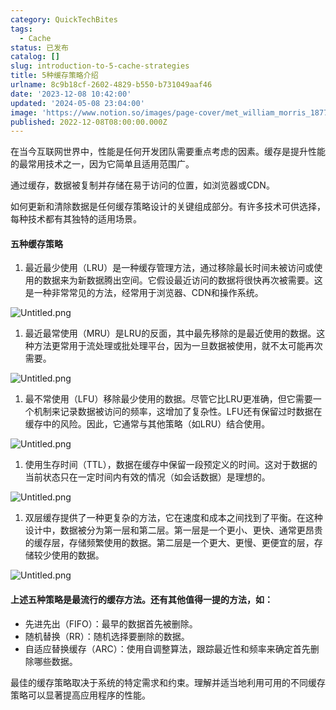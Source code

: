 ```yaml
---
category: QuickTechBites
tags:
  - Cache
status: 已发布
catalog: []
slug: introduction-to-5-cache-strategies
title: 5种缓存策略介绍
urlname: 8c9b18cf-2602-4829-b550-b731049aaf46
date: '2023-12-08 10:42:00'
updated: '2024-05-08 23:04:00'
image: 'https://www.notion.so/images/page-cover/met_william_morris_1877_willow.jpg'
published: 2022-12-08T08:00:00.000Z
---
```


在当今互联网世界中，性能是任何开发团队需要重点考虑的因素。缓存是提升性能的最常用技术之一，因为它简单且适用范围广。


通过缓存，数据被复制并存储在易于访问的位置，如浏览器或CDN。


如何更新和清除数据是任何缓存策略设计的关键组成部分。有许多技术可供选择，每种技术都有其独特的适用场景。


#### 五种缓存策略

1. 最近最少使用（LRU）是一种缓存管理方法，通过移除最长时间未被访问或使用的数据来为新数据腾出空间。它假设最近访问的数据将很快再次被需要。这是一种非常常见的方法，经常用于浏览器、CDN和操作系统。

![Untitled.png](https://prod-files-secure.s3.us-west-2.amazonaws.com/5d24fe63-e567-4804-86f9-9fdc62e13082/74494354-3dc7-4fc2-be3e-7e15913b3f24/Untitled.png?X-Amz-Algorithm=AWS4-HMAC-SHA256&X-Amz-Content-Sha256=UNSIGNED-PAYLOAD&X-Amz-Credential=ASIAZI2LB4664XCKUHFC%2F20250414%2Fus-west-2%2Fs3%2Faws4_request&X-Amz-Date=20250414T054047Z&X-Amz-Expires=3600&X-Amz-Security-Token=IQoJb3JpZ2luX2VjEIX%2F%2F%2F%2F%2F%2F%2F%2F%2F%2FwEaCXVzLXdlc3QtMiJIMEYCIQDXMfSVEvm%2B6DHBdt%2FB5weF7A1cYpXeXA4ib84tkDi92AIhAOfkCQJ6R1KKpofcqMKAaY2Cw%2FOesUmFQUOdesAE8yRPKogECP7%2F%2F%2F%2F%2F%2F%2F%2F%2F%2FwEQABoMNjM3NDIzMTgzODA1IgwTfcWboqcEFu0n6SMq3ANlXMa6b%2B96BTnaQBvEzM6Qei04CuSBU69cUduO20TiXKVJh5uJwtumlWAvRA4fBnC5mcufsPjjvoD%2BGOkocuilohdUjOUjWucd15pQJNluTpj9bXu2yoxB%2FE69e3Ph1OYwUsniB75euVb%2FuMx7o0sngPoQEPQT3P%2B08SUMdP8SYdx5DVOzX%2BLx3sVp8ysUWCvvQG5pTcojOVzmxZaR0nAs854iS%2FVPO87LjYt3JZ1Y8z4ppMA%2B5hUTumkUsF9%2FPeysLdau7r5FUm4uIT%2FdHs9G73ThTr2kNn5nsvwtN%2BBjK38VYRYk%2BcHXPRMCSjpIoc88ce7234WsgDfBYSAdonYm2qLlH%2FmrEBWr0%2BPLrUttaHkp78MoA7TPetOdZX%2Fs18Ta14FDAwBWpeclqRbnVhjYrg6o2FACzC%2Bp6YOG66r4bLLAFCrYqWcouOfsEWjXZi8mEsKBsO4uC%2Bq73xYuk6%2F%2B2hlEHNYYVLv7tbSaOqwJOrap4%2FkSG5ip4qUk7FtFUkaDTb%2BoEkPumFgS4u06uFvXzeQPNV2GXPnInSG4EUL98CmivFjDmLgBAA9lrnYcKgE5qc3oF3tUsaBH9Cky2egeWUrL4esiHpEtTo0okzBTsYf9ZS%2BWbLqDp1jhUjDTrfK%2FBjqkAcLuu8UbSDVgbgaYfygnBeCKeEMwdzr%2BPDd2KaRv2dv3po4mMPQljaRJf6dNIK2x8N9F6y8u%2BMqs62WXX1sV2zhFoSEtGU302M8VDWm4LcjEJMJczeg1KLoHOzPAfExumkSciNQByDH7%2BYBzHHb4VnM9VrYIo%2Bk3V8svQCWZYwD0WIAZwdnTnfgQdLSA3sHa3fPjIv3yJ2mgqV0DMAlKA5sMOsBr&X-Amz-Signature=a91ee0c374a937d92201a04b295e59d01acd89f3c4d35f9e74fc9e549ed99ad5&X-Amz-SignedHeaders=host&x-id=GetObject)

1. 最近最常使用（MRU）是LRU的反面，其中最先移除的是最近使用的数据。这种方法更常用于流处理或批处理平台，因为一旦数据被使用，就不太可能再次需要。

![Untitled.png](https://prod-files-secure.s3.us-west-2.amazonaws.com/5d24fe63-e567-4804-86f9-9fdc62e13082/9394e615-e149-4cd8-9a1b-e3c39cda8184/Untitled.png?X-Amz-Algorithm=AWS4-HMAC-SHA256&X-Amz-Content-Sha256=UNSIGNED-PAYLOAD&X-Amz-Credential=ASIAZI2LB4664XCKUHFC%2F20250414%2Fus-west-2%2Fs3%2Faws4_request&X-Amz-Date=20250414T054047Z&X-Amz-Expires=3600&X-Amz-Security-Token=IQoJb3JpZ2luX2VjEIX%2F%2F%2F%2F%2F%2F%2F%2F%2F%2FwEaCXVzLXdlc3QtMiJIMEYCIQDXMfSVEvm%2B6DHBdt%2FB5weF7A1cYpXeXA4ib84tkDi92AIhAOfkCQJ6R1KKpofcqMKAaY2Cw%2FOesUmFQUOdesAE8yRPKogECP7%2F%2F%2F%2F%2F%2F%2F%2F%2F%2FwEQABoMNjM3NDIzMTgzODA1IgwTfcWboqcEFu0n6SMq3ANlXMa6b%2B96BTnaQBvEzM6Qei04CuSBU69cUduO20TiXKVJh5uJwtumlWAvRA4fBnC5mcufsPjjvoD%2BGOkocuilohdUjOUjWucd15pQJNluTpj9bXu2yoxB%2FE69e3Ph1OYwUsniB75euVb%2FuMx7o0sngPoQEPQT3P%2B08SUMdP8SYdx5DVOzX%2BLx3sVp8ysUWCvvQG5pTcojOVzmxZaR0nAs854iS%2FVPO87LjYt3JZ1Y8z4ppMA%2B5hUTumkUsF9%2FPeysLdau7r5FUm4uIT%2FdHs9G73ThTr2kNn5nsvwtN%2BBjK38VYRYk%2BcHXPRMCSjpIoc88ce7234WsgDfBYSAdonYm2qLlH%2FmrEBWr0%2BPLrUttaHkp78MoA7TPetOdZX%2Fs18Ta14FDAwBWpeclqRbnVhjYrg6o2FACzC%2Bp6YOG66r4bLLAFCrYqWcouOfsEWjXZi8mEsKBsO4uC%2Bq73xYuk6%2F%2B2hlEHNYYVLv7tbSaOqwJOrap4%2FkSG5ip4qUk7FtFUkaDTb%2BoEkPumFgS4u06uFvXzeQPNV2GXPnInSG4EUL98CmivFjDmLgBAA9lrnYcKgE5qc3oF3tUsaBH9Cky2egeWUrL4esiHpEtTo0okzBTsYf9ZS%2BWbLqDp1jhUjDTrfK%2FBjqkAcLuu8UbSDVgbgaYfygnBeCKeEMwdzr%2BPDd2KaRv2dv3po4mMPQljaRJf6dNIK2x8N9F6y8u%2BMqs62WXX1sV2zhFoSEtGU302M8VDWm4LcjEJMJczeg1KLoHOzPAfExumkSciNQByDH7%2BYBzHHb4VnM9VrYIo%2Bk3V8svQCWZYwD0WIAZwdnTnfgQdLSA3sHa3fPjIv3yJ2mgqV0DMAlKA5sMOsBr&X-Amz-Signature=32221813ebb6b5cc24b4055e753e22538f669f8aaa8e69194a1ee96d0904f901&X-Amz-SignedHeaders=host&x-id=GetObject)

1. 最不常使用（LFU）移除最少使用的数据。尽管它比LRU更准确，但它需要一个机制来记录数据被访问的频率，这增加了复杂性。LFU还有保留过时数据在缓存中的风险。因此，它通常与其他策略（如LRU）结合使用。

![Untitled.png](https://prod-files-secure.s3.us-west-2.amazonaws.com/5d24fe63-e567-4804-86f9-9fdc62e13082/ff489bb8-941e-4617-b208-e17020ed7ada/Untitled.png?X-Amz-Algorithm=AWS4-HMAC-SHA256&X-Amz-Content-Sha256=UNSIGNED-PAYLOAD&X-Amz-Credential=ASIAZI2LB4664XCKUHFC%2F20250414%2Fus-west-2%2Fs3%2Faws4_request&X-Amz-Date=20250414T054047Z&X-Amz-Expires=3600&X-Amz-Security-Token=IQoJb3JpZ2luX2VjEIX%2F%2F%2F%2F%2F%2F%2F%2F%2F%2FwEaCXVzLXdlc3QtMiJIMEYCIQDXMfSVEvm%2B6DHBdt%2FB5weF7A1cYpXeXA4ib84tkDi92AIhAOfkCQJ6R1KKpofcqMKAaY2Cw%2FOesUmFQUOdesAE8yRPKogECP7%2F%2F%2F%2F%2F%2F%2F%2F%2F%2FwEQABoMNjM3NDIzMTgzODA1IgwTfcWboqcEFu0n6SMq3ANlXMa6b%2B96BTnaQBvEzM6Qei04CuSBU69cUduO20TiXKVJh5uJwtumlWAvRA4fBnC5mcufsPjjvoD%2BGOkocuilohdUjOUjWucd15pQJNluTpj9bXu2yoxB%2FE69e3Ph1OYwUsniB75euVb%2FuMx7o0sngPoQEPQT3P%2B08SUMdP8SYdx5DVOzX%2BLx3sVp8ysUWCvvQG5pTcojOVzmxZaR0nAs854iS%2FVPO87LjYt3JZ1Y8z4ppMA%2B5hUTumkUsF9%2FPeysLdau7r5FUm4uIT%2FdHs9G73ThTr2kNn5nsvwtN%2BBjK38VYRYk%2BcHXPRMCSjpIoc88ce7234WsgDfBYSAdonYm2qLlH%2FmrEBWr0%2BPLrUttaHkp78MoA7TPetOdZX%2Fs18Ta14FDAwBWpeclqRbnVhjYrg6o2FACzC%2Bp6YOG66r4bLLAFCrYqWcouOfsEWjXZi8mEsKBsO4uC%2Bq73xYuk6%2F%2B2hlEHNYYVLv7tbSaOqwJOrap4%2FkSG5ip4qUk7FtFUkaDTb%2BoEkPumFgS4u06uFvXzeQPNV2GXPnInSG4EUL98CmivFjDmLgBAA9lrnYcKgE5qc3oF3tUsaBH9Cky2egeWUrL4esiHpEtTo0okzBTsYf9ZS%2BWbLqDp1jhUjDTrfK%2FBjqkAcLuu8UbSDVgbgaYfygnBeCKeEMwdzr%2BPDd2KaRv2dv3po4mMPQljaRJf6dNIK2x8N9F6y8u%2BMqs62WXX1sV2zhFoSEtGU302M8VDWm4LcjEJMJczeg1KLoHOzPAfExumkSciNQByDH7%2BYBzHHb4VnM9VrYIo%2Bk3V8svQCWZYwD0WIAZwdnTnfgQdLSA3sHa3fPjIv3yJ2mgqV0DMAlKA5sMOsBr&X-Amz-Signature=5dc9173c5681b289dc795ffc81e6f6e8565d18c3141e6aa0c9d5fafae884b326&X-Amz-SignedHeaders=host&x-id=GetObject)

1. 使用生存时间（TTL），数据在缓存中保留一段预定义的时间。这对于数据的当前状态只在一定时间内有效的情况（如会话数据）是理想的。

![Untitled.png](https://prod-files-secure.s3.us-west-2.amazonaws.com/5d24fe63-e567-4804-86f9-9fdc62e13082/480ed8d3-f3c7-4a40-a9c6-4ca2e915c139/Untitled.png?X-Amz-Algorithm=AWS4-HMAC-SHA256&X-Amz-Content-Sha256=UNSIGNED-PAYLOAD&X-Amz-Credential=ASIAZI2LB4664XCKUHFC%2F20250414%2Fus-west-2%2Fs3%2Faws4_request&X-Amz-Date=20250414T054047Z&X-Amz-Expires=3600&X-Amz-Security-Token=IQoJb3JpZ2luX2VjEIX%2F%2F%2F%2F%2F%2F%2F%2F%2F%2FwEaCXVzLXdlc3QtMiJIMEYCIQDXMfSVEvm%2B6DHBdt%2FB5weF7A1cYpXeXA4ib84tkDi92AIhAOfkCQJ6R1KKpofcqMKAaY2Cw%2FOesUmFQUOdesAE8yRPKogECP7%2F%2F%2F%2F%2F%2F%2F%2F%2F%2FwEQABoMNjM3NDIzMTgzODA1IgwTfcWboqcEFu0n6SMq3ANlXMa6b%2B96BTnaQBvEzM6Qei04CuSBU69cUduO20TiXKVJh5uJwtumlWAvRA4fBnC5mcufsPjjvoD%2BGOkocuilohdUjOUjWucd15pQJNluTpj9bXu2yoxB%2FE69e3Ph1OYwUsniB75euVb%2FuMx7o0sngPoQEPQT3P%2B08SUMdP8SYdx5DVOzX%2BLx3sVp8ysUWCvvQG5pTcojOVzmxZaR0nAs854iS%2FVPO87LjYt3JZ1Y8z4ppMA%2B5hUTumkUsF9%2FPeysLdau7r5FUm4uIT%2FdHs9G73ThTr2kNn5nsvwtN%2BBjK38VYRYk%2BcHXPRMCSjpIoc88ce7234WsgDfBYSAdonYm2qLlH%2FmrEBWr0%2BPLrUttaHkp78MoA7TPetOdZX%2Fs18Ta14FDAwBWpeclqRbnVhjYrg6o2FACzC%2Bp6YOG66r4bLLAFCrYqWcouOfsEWjXZi8mEsKBsO4uC%2Bq73xYuk6%2F%2B2hlEHNYYVLv7tbSaOqwJOrap4%2FkSG5ip4qUk7FtFUkaDTb%2BoEkPumFgS4u06uFvXzeQPNV2GXPnInSG4EUL98CmivFjDmLgBAA9lrnYcKgE5qc3oF3tUsaBH9Cky2egeWUrL4esiHpEtTo0okzBTsYf9ZS%2BWbLqDp1jhUjDTrfK%2FBjqkAcLuu8UbSDVgbgaYfygnBeCKeEMwdzr%2BPDd2KaRv2dv3po4mMPQljaRJf6dNIK2x8N9F6y8u%2BMqs62WXX1sV2zhFoSEtGU302M8VDWm4LcjEJMJczeg1KLoHOzPAfExumkSciNQByDH7%2BYBzHHb4VnM9VrYIo%2Bk3V8svQCWZYwD0WIAZwdnTnfgQdLSA3sHa3fPjIv3yJ2mgqV0DMAlKA5sMOsBr&X-Amz-Signature=828074d21037cd21e564c801a804f45096924c1943c054748fe4c1ca5b0d9201&X-Amz-SignedHeaders=host&x-id=GetObject)

1. 双层缓存提供了一种更复杂的方法，它在速度和成本之间找到了平衡。在这种设计中，数据被分为第一层和第二层。第一层是一个更小、更快、通常更昂贵的缓存层，存储频繁使用的数据。第二层是一个更大、更慢、更便宜的层，存储较少使用的数据。

![Untitled.png](https://prod-files-secure.s3.us-west-2.amazonaws.com/5d24fe63-e567-4804-86f9-9fdc62e13082/35e68090-275d-4707-9e9a-ce86f000e9eb/Untitled.png?X-Amz-Algorithm=AWS4-HMAC-SHA256&X-Amz-Content-Sha256=UNSIGNED-PAYLOAD&X-Amz-Credential=ASIAZI2LB4664XCKUHFC%2F20250414%2Fus-west-2%2Fs3%2Faws4_request&X-Amz-Date=20250414T054047Z&X-Amz-Expires=3600&X-Amz-Security-Token=IQoJb3JpZ2luX2VjEIX%2F%2F%2F%2F%2F%2F%2F%2F%2F%2FwEaCXVzLXdlc3QtMiJIMEYCIQDXMfSVEvm%2B6DHBdt%2FB5weF7A1cYpXeXA4ib84tkDi92AIhAOfkCQJ6R1KKpofcqMKAaY2Cw%2FOesUmFQUOdesAE8yRPKogECP7%2F%2F%2F%2F%2F%2F%2F%2F%2F%2FwEQABoMNjM3NDIzMTgzODA1IgwTfcWboqcEFu0n6SMq3ANlXMa6b%2B96BTnaQBvEzM6Qei04CuSBU69cUduO20TiXKVJh5uJwtumlWAvRA4fBnC5mcufsPjjvoD%2BGOkocuilohdUjOUjWucd15pQJNluTpj9bXu2yoxB%2FE69e3Ph1OYwUsniB75euVb%2FuMx7o0sngPoQEPQT3P%2B08SUMdP8SYdx5DVOzX%2BLx3sVp8ysUWCvvQG5pTcojOVzmxZaR0nAs854iS%2FVPO87LjYt3JZ1Y8z4ppMA%2B5hUTumkUsF9%2FPeysLdau7r5FUm4uIT%2FdHs9G73ThTr2kNn5nsvwtN%2BBjK38VYRYk%2BcHXPRMCSjpIoc88ce7234WsgDfBYSAdonYm2qLlH%2FmrEBWr0%2BPLrUttaHkp78MoA7TPetOdZX%2Fs18Ta14FDAwBWpeclqRbnVhjYrg6o2FACzC%2Bp6YOG66r4bLLAFCrYqWcouOfsEWjXZi8mEsKBsO4uC%2Bq73xYuk6%2F%2B2hlEHNYYVLv7tbSaOqwJOrap4%2FkSG5ip4qUk7FtFUkaDTb%2BoEkPumFgS4u06uFvXzeQPNV2GXPnInSG4EUL98CmivFjDmLgBAA9lrnYcKgE5qc3oF3tUsaBH9Cky2egeWUrL4esiHpEtTo0okzBTsYf9ZS%2BWbLqDp1jhUjDTrfK%2FBjqkAcLuu8UbSDVgbgaYfygnBeCKeEMwdzr%2BPDd2KaRv2dv3po4mMPQljaRJf6dNIK2x8N9F6y8u%2BMqs62WXX1sV2zhFoSEtGU302M8VDWm4LcjEJMJczeg1KLoHOzPAfExumkSciNQByDH7%2BYBzHHb4VnM9VrYIo%2Bk3V8svQCWZYwD0WIAZwdnTnfgQdLSA3sHa3fPjIv3yJ2mgqV0DMAlKA5sMOsBr&X-Amz-Signature=549d27d41afc9620e053afed28996038be5e9c9a52137371379ae4288fba9fec&X-Amz-SignedHeaders=host&x-id=GetObject)


#### 上述五种策略是最流行的缓存方法。还有其他值得一提的方法，如：

- 先进先出（FIFO）：最早的数据首先被删除。
- 随机替换（RR）：随机选择要删除的数据。
- 自适应替换缓存（ARC）：使用自调整算法，跟踪最近性和频率来确定首先删除哪些数据。

最佳的缓存策略取决于系统的特定需求和约束。理解并适当地利用可用的不同缓存策略可以显著提高应用程序的性能。

